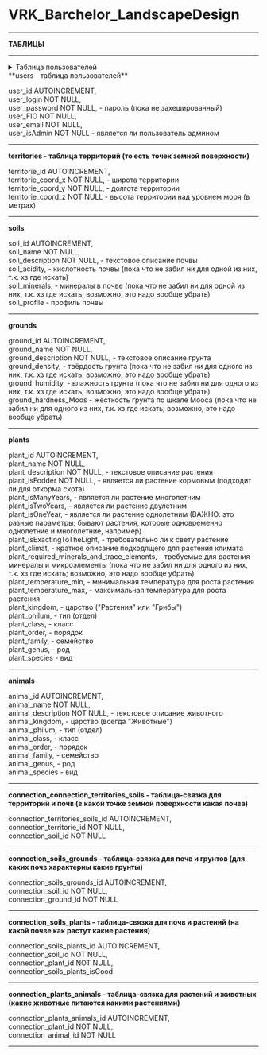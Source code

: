 # VRK_Barchelor_LandscapeDesign

------------------------------------------------------------------------------------------

**ТАБЛИЦЫ**  

------------------------------------------------------------------------------------------
<details>
  <summary>Таблица пользователей</summary>
  
  user_id AUTOINCREMENT,  
  user_login NOT NULL,  
  user_password NOT NULL, - пароль (пока не захешированный)  
  user_FIO NOT NULL,  
  user_email NOT NULL,  
  user_isAdmin NOT NULL - является ли пользователь админом
</details>
**users - таблица пользователей**  



user_id AUTOINCREMENT,  
user_login NOT NULL,  
user_password NOT NULL, - пароль (пока не захешированный)  
user_FIO NOT NULL,  
user_email NOT NULL,  
user_isAdmin NOT NULL - является ли пользователь админом  

------------------------------------------------------------------------------------------

**territories - таблица территорий (то есть точек земной поверхности)**  


  
territorie_id AUTOINCREMENT,  
territorie_coord_x NOT NULL, - широта территории  
territorie_coord_y NOT NULL, - долгота территории  
territorie_coord_z NOT NULL - высота территории над уровнем моря (в метрах)  

------------------------------------------------------------------------------------------

**soils**  


  
soil_id AUTOINCREMENT,  
soil_name NOT NULL,  
soil_description NOT NULL, - текстовое описание почвы  
soil_acidity, - кислотность почвы (пока что не забил ни для одной из них, т.к. хз где искать)  
soil_minerals, - минералы в почве (пока что не забил ни для одной из них, т.к. хз где искать; возможно, это надо вообще убрать)  
soil_profile - профиль почвы  

------------------------------------------------------------------------------------------

**grounds**  


  
ground_id AUTOINCREMENT,  
ground_name NOT NULL,  
ground_description NOT NULL, - текстовое описание грунта  
ground_density, - твёрдость грунта (пока что не забил ни для одного из них, т.к. хз где искать; возможно, это надо вообще убрать)  
ground_humidity, - влажность грунта (пока что не забил ни для одного из них, т.к. хз где искать; возможно, это надо вообще убрать)  
ground_hardness_Moos - жёсткость грунта по шкале Мооса (пока что не забил ни для одного из них, т.к. хз где искать; возможно, это надо вообще убрать)  

------------------------------------------------------------------------------------------

**plants**  


  
plant_id AUTOINCREMENT,  
plant_name NOT NULL,  
plant_description NOT NULL, - текстовое описание растения  
plant_isFodder NOT NULL, - является ли растение кормовым (подходит ли для откорма скота)  
plant_isManyYears, - является ли растение многолетним  
plant_isTwoYears, - является ли растение двулетним  
plant_isOneYear, - является ли растение однолетним (ВАЖНО: это разные параметры; бывают растения, которые одновременно однолетние и многолетние, например)  
plant_isExactingToTheLight, - требовательно ли к свету растение  
plant_climat, - краткое описание подходящего для растения климата  
plant_required_minerals_and_trace_elements, - требуемые для растения минералы и микроэлементы (пока что не забил ни для одного из них, т.к. хз где искать; возможно, это надо вообще убрать)  
plant_temperature_min, - минимальная температура для роста растения  
plant_temperature_max, - максимальная температура для роста растения  
plant_kingdom, - царство ("Растения" или "Грибы")  
plant_philum, - тип (отдел)  
plant_class, - класс  
plant_order, - порядок  
plant_family, - семейство  
plant_genus, - род  
plant_species - вид  

------------------------------------------------------------------------------------------

**animals**  


  
animal_id AUTOINCREMENT,  
animal_name NOT NULL,  
animal_description NOT NULL, - текстовое описание животного  
animal_kingdom, - царство (всегда "Животные")  
animal_philum, - тип (отдел)  
animal_class, - класс  
animal_order, - порядок  
animal_family, - семейство  
animal_genus, - род  
animal_species - вид  

------------------------------------------------------------------------------------------

**connection_connection_territories_soils - таблица-связка для территорий и почв (в какой точке земной поверхности какая почва)**  


  
connection_territories_soils_id AUTOINCREMENT,  
connection_territorie_id NOT NULL,  
connection_soil_id NOT NULL  

------------------------------------------------------------------------------------------

**connection_soils_grounds - таблица-связка для почв и грунтов (для каких почв характерны какие грунты)**  


  
connection_soils_grounds_id AUTOINCREMENT,  
connection_soil_id NOT NULL,  
connection_ground_id NOT NULL  

------------------------------------------------------------------------------------------

**connection_soils_plants - таблица-связка для почв и растений (на какой почве как растут какие растения)**  


  
connection_soils_plants_id AUTOINCREMENT,  
connection_soil_id NOT NULL,  
connection_plant_id NOT NULL,  
connection_soils_plants_isGood  

------------------------------------------------------------------------------------------

**connection_plants_animals - таблица-связка для растений и животных (какие животные питаются какими растениями)**  


  
connection_plants_animals_id AUTOINCREMENT,  
connection_plant_id NOT NULL,  
connection_animal_id NOT NULL  

------------------------------------------------------------------------------------------
